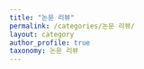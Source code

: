 ```yaml
---
title: "논문 리뷰"
permalink: /categories/논문 리뷰/
layout: category
author_profile: true
taxonomy: 논문 리뷰
---
```

